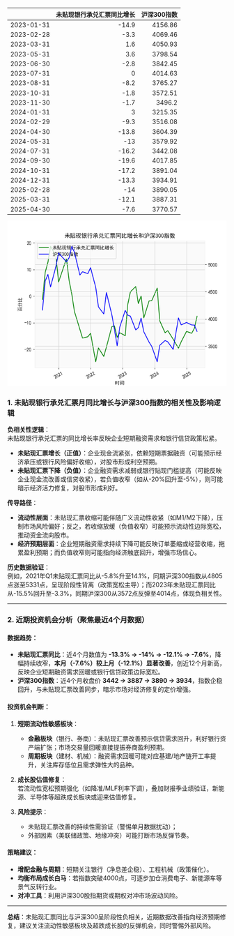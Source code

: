 |            |   未贴现银行承兑汇票同比增长 |   沪深300指数 |
|:-----------|-----------------------------:|--------------:|
| 2023-01-31 |                        -14.9 |       4156.86 |
| 2023-02-28 |                         -3.3 |       4069.46 |
| 2023-03-31 |                          1.6 |       4050.93 |
| 2023-05-31 |                          3.6 |       3798.54 |
| 2023-06-30 |                         -2.8 |       3842.45 |
| 2023-07-31 |                          0   |       4014.63 |
| 2023-08-31 |                         -8.2 |       3765.27 |
| 2023-10-31 |                         -1.8 |       3572.51 |
| 2023-11-30 |                         -1.7 |       3496.2  |
| 2024-01-31 |                          3   |       3215.35 |
| 2024-02-29 |                         -9.3 |       3516.08 |
| 2024-04-30 |                        -13.8 |       3604.39 |
| 2024-05-31 |                        -13   |       3579.92 |
| 2024-07-31 |                        -16.2 |       3442.08 |
| 2024-09-30 |                        -19.6 |       4017.85 |
| 2024-10-31 |                        -17.2 |       3891.04 |
| 2024-12-31 |                        -13.3 |       3934.91 |
| 2025-02-28 |                        -14   |       3890.05 |
| 2025-03-31 |                        -12.1 |       3887.31 |
| 2025-04-30 |                         -7.6 |       3770.57 |

![图](bank_hs300.png)



### 1. 未贴现银行承兑汇票月同比增长与沪深300指数的相关性及影响逻辑  
**负相关性逻辑**：  
未贴现银行承兑汇票的同比增长率反映企业短期融资需求和银行信贷政策松紧。  
- **未贴现汇票增长（正值）**：企业现金流紧张，依赖短期票据融资（可能预示经济承压或银行风险偏好收缩），对股市形成利空预期。  
- **未贴现汇票下降（负值）**：企业融资需求减弱或银行贴现门槛提高（可能反映企业现金流改善或信贷收紧），若负值收窄（如从-20%回升至-5%），则可能暗示经济活力修复，对股市形成利好。  

**传导路径**：  
- **流动性层面**：未贴现汇票收缩可能伴随广义流动性收紧（如M1/M2下降），压制市场风险偏好；反之，若收缩放缓（负值收窄）可能预示流动性边际宽松，推动资金流向股市。  
- **经济预期层面**：企业短期融资需求持续下降可能反映订单萎缩或经营收缩，拖累盈利预期；而负值收窄则可能指向经济触底回升，增强市场信心。  

**历史数据验证**：  
例如，2021年Q1未贴现汇票同比从-5.8%升至14.1%，同期沪深300指数从4805点涨至5331点，呈现阶段性背离（政策宽松主导）；而2023年未贴现汇票同比从-15.5%回升至-3.3%，同期沪深300从3572点反弹至4014点，体现负相关性。  

---

### 2. 近期投资机会分析（聚焦最近4个月数据）  
#### **数据趋势**：  
- **未贴现汇票同比**：近4个月数值为 **-13.3% → -14% → -12.1% → -7.6%**，降幅持续收窄，**本月（-7.6%）较上月（-12.1%）显著改善**，创近12个月新高，反映企业短期融资需求回暖或银行信贷政策边际宽松。  
- **沪深300指数**：近4个月收盘价 **3442 → 3887 → 3890 → 3934**，指数企稳回升，与未贴现汇票改善同步，暗示市场对经济修复的定价增强。  

#### **投资机会判断**：  
1. **短期流动性敏感板块**：  
   - **金融板块**（银行、券商）：未贴现汇票改善预示信贷需求回升，利好银行资产端扩张；市场交易量回暖直接提振券商盈利预期。  
   - **周期板块**（建材、机械）：融资需求回暖可能对应基建/地产链开工率提升，关注库存低位且需求弹性大的品种。  

2. **成长股估值修复**：  
   若流动性宽松预期强化（如降准/MLF利率下调），叠加财报季业绩验证，新能源、半导体等超跌成长板块或迎来估值修复。  

3. **风险提示**：  
   - 未贴现汇票改善的持续性需验证（警惕单月数据扰动）；  
   - 外部因素（美联储政策、地缘冲突）可能打断市场反弹节奏。  

#### **策略建议**：  
- **增配金融与周期**：短期关注银行（净息差企稳）、工程机械（政策催化）。  
- **均衡布局成长白马**：若指数突破4000点，可逐步加仓消费电子、新能源车等景气反转行业。  
- **对冲工具**：利用沪深300股指期货或期权对冲市场波动风险。  

--- 

**总结**：未贴现汇票同比与沪深300呈阶段性负相关，近期数据改善指向经济预期修复，建议关注流动性敏感板块及超跌成长股的反弹机会，同时警惕外部风险。